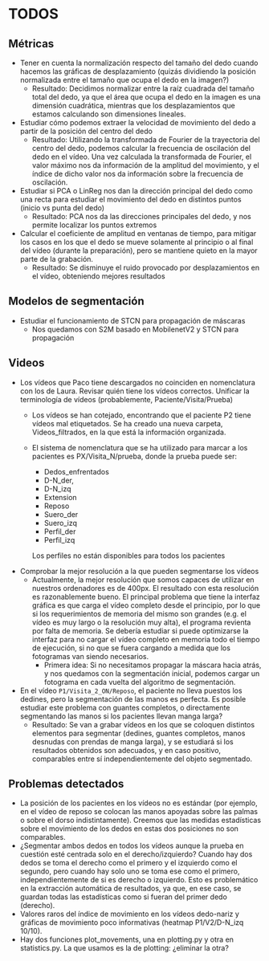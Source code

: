 # TODOS

## Métricas

- Tener en cuenta la normalización respecto del tamaño del dedo cuando hacemos
  las gráficas de desplazamiento (quizás dividiendo la posición normalizada
  entre el tamaño que ocupa el dedo en la imagen?)
  - Resultado: Decidimos normalizar entre la raíz cuadrada del tamaño total del
    dedo, ya que el área que ocupa el dedo en la imagen es una dimensión
    cuadrática, mientras que los desplazamientos que estamos calculando son
    dimensiones lineales.
- Estudiar cómo podemos extraer la velocidad de movimiento del dedo a partir de
  la posición del centro del dedo
  - Resultado: Utilizando la transformada de Fourier de la trayectoria del
    centro del dedo, podemos calcular la frecuencia de oscilación del dedo en el
    vídeo. Una vez calculada la transformada de Fourier, el valor máximo nos da
    información de la amplitud del movimiento, y el índice de dicho valor nos da
    información sobre la frecuencia de oscilación.
- Estudiar si PCA o LinReg nos dan la dirección principal del dedo como una
  recta para estudiar el movimiento del dedo en distintos puntos (inicio vs
  punta del dedo)
  - Resultado: PCA nos da las direcciones principales del dedo, y nos permite
    localizar los puntos extremos
- Calcular el coeficiente de amplitud en ventanas de tiempo, para mitigar los
  casos en los que el dedo se mueve solamente al principio o al final del vídeo
  (durante la preparación), pero se mantiene quieto en la mayor parte de la
  grabación.
  - Resultado: Se disminuye el ruido provocado por desplazamientos en el vídeo,
    obteniendo mejores resultados

## Modelos de segmentación

- Estudiar el funcionamiento de STCN para propagación de máscaras
  - Nos quedamos con S2M basado en MobilenetV2 y STCN para propagación

## Videos

- Los vídeos que Paco tiene descargados no coinciden en nomenclatura con los de
  Laura. Revisar quién tiene los vídeos correctos. Unificar la terminología de
  vídeos (probablemente, Paciente/Visita/Prueba)
  - Los vídeos se han cotejado, encontrando que el paciente P2 tiene vídeos mal
    etiquetados. Se ha creado una nueva carpeta, Videos_filtrados, en la que
    está la información organizada.
  - El sistema de nomenclatura que se ha utilizado para marcar a los pacientes
	es PX/Visita_N/prueba, donde la prueba puede ser:
	- Dedos_enfrentados
	- D-N_der,
	- D-N_izq
	- Extension
	- Reposo
	- Suero_der
	- Suero_izq
	- Perfil_der
	- Perfil_izq

	Los perfiles no están disponibles para todos los pacientes
- Comprobar la mejor resolución a la que pueden segmentarse los vídeos
  - Actualmente, la mejor resolución que somos capaces de utilizar en nuestros
    ordenadores es de 400px. El resultado con esta resolución es razonablemente
    bueno. El principal problema que tiene la interfaz gráfica es que carga
    el vídeo completo desde el principio, por lo que si los requerimientos de
    memoria del mismo son grandes (e.g. el vídeo es muy largo o la resolución
    muy alta), el programa revienta por falta de memoria. Se debería estudiar
    si puede optimizarse la interfaz para no cargar el vídeo completo en memoria
    todo el tiempo de ejecución, si no que se fuera cargando a medida que los
    fotogramas van siendo necesarios.
    - Primera idea: Si no necesitamos propagar la máscara hacia atrás, y nos
      quedamos con la segmentación inicial, podemos cargar un fotograma en cada
      vuelta del algoritmo de segmentación.
- En el vídeo `P1/Visita_2_ON/Reposo`, el paciente no lleva puestos los dedines,
  pero la segmentación de las manos es perfecta. Es posible estudiar este
  problema con guantes completos, o directamente segmentando las manos si los
  pacientes llevan manga larga?
  - Resultado: Se van a grabar vídeos en los que se coloquen distintos elementos
    para segmentar (dedines, guantes completos, manos desnudas con prendas de
    manga larga), y se estudiará si los resultados obtenidos son adecuados, y en
    caso positivo, comparables entre sí independientemente del objeto
    segmentado.

## Problemas detectados

- La posición de los pacientes en los vídeos no es estándar (por ejemplo, en el
  vídeo de reposo se colocan las manos apoyadas sobre las palmas o sobre el
  dorso indistintamente). Creemos que las medidas estadísticas sobre el
  movimiento de los dedos en estas dos posiciones no son comparables.
- ¿Segmentar ambos dedos en todos los vídeos aunque la prueba en cuestión esté centrada solo en el derecho/izquierdo? Cuando hay dos dedos se toma el derecho como el primero y el izquierdo como el segundo, pero cuando hay solo uno se toma ese como el primero, independientemente de si es derecho o izquierdo. Esto es problemático en la extracción automática de resultados, ya que, en ese caso, se guardan todas las estadísticas como si fueran del primer dedo (derecho).
- Valores raros del índice de movimiento en los vídeos dedo-nariz y gráficas de movimiento poco informativas (heatmap P1/V2/D-N_izq 10/10).
- Hay dos funciones plot_movements, una en plotting.py y otra en statistics.py. La que usamos es la de plotting: ¿eliminar la otra?
